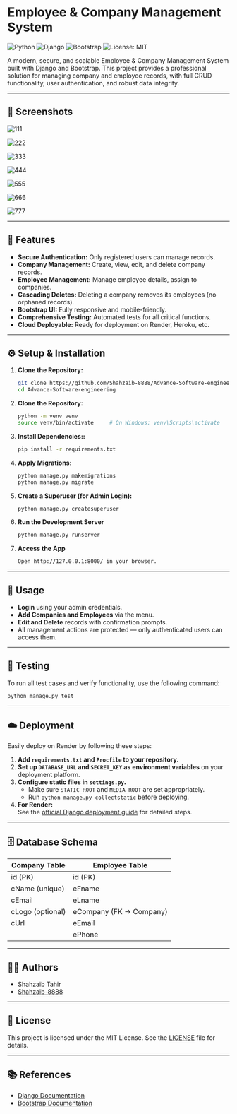 # Employee & Company Management System

![Python](https://img.shields.io/badge/Python-3.10%2B-blue?logo=python)
![Django](https://img.shields.io/badge/Django-4.2-green?logo=django)
![Bootstrap](https://img.shields.io/badge/Bootstrap-4.1-blueviolet?logo=bootstrap)
![License: MIT](https://img.shields.io/badge/License-MIT-yellow.svg)

A modern, secure, and scalable Employee & Company Management System built with Django and Bootstrap. This project provides a professional solution for managing company and employee records, with full CRUD functionality, user authentication, and robust data integrity.

---

## 📸 Screenshots

![111](https://github.com/user-attachments/assets/1946e1d2-16fd-4e26-9766-4d3c09f9642b)

![222](https://github.com/user-attachments/assets/d053de21-a985-4b2b-9043-79916d547f18)

![333](https://github.com/user-attachments/assets/9e04a666-f99d-4d76-b290-6154f777ff14)

![444](https://github.com/user-attachments/assets/75641c9c-505c-4710-aae0-7a5188b0ee5b)

![555](https://github.com/user-attachments/assets/32db9404-8ac0-4dca-8200-0125e9cb611c)

![666](https://github.com/user-attachments/assets/84815ec2-bec8-4c73-843a-1e5d28146799)

![777](https://github.com/user-attachments/assets/35a61a21-1c2a-4b54-8041-0b1065e32b0c)

---

## 🚀 Features

- **Secure Authentication:** Only registered users can manage records.
- **Company Management:** Create, view, edit, and delete company records.
- **Employee Management:** Manage employee details, assign to companies.
- **Cascading Deletes:** Deleting a company removes its employees (no orphaned records).
- **Bootstrap UI:** Fully responsive and mobile-friendly.
- **Comprehensive Testing:** Automated tests for all critical functions.
- **Cloud Deployable:** Ready for deployment on Render, Heroku, etc.

---

## ⚙️ Setup & Installation

1. **Clone the Repository:**
   ```bash
   git clone https://github.com/Shahzaib-8888/Advance-Software-engineering.git
   cd Advance-Software-engineering
   ```

2. **Clone the Repository:**
   ```bash
   python -m venv venv
   source venv/bin/activate     # On Windows: venv\Scripts\activate
   ```
   
3. **Install Dependencies::**
   ```bash
   pip install -r requirements.txt
   ```
   
4. **Apply Migrations:**
   ```bash
   python manage.py makemigrations
   python manage.py migrate
   ```

5. **Create a Superuser (for Admin Login):**
   ```bash
   python manage.py createsuperuser
   ```
   
6. **Run the Development Server**
   ```bash
   python manage.py runserver
   ```
   
7. **Access the App**
   ```bash
   Open http://127.0.0.1:8000/ in your browser.
   ```

---

## 🔑 Usage

- **Login** using your admin credentials.
- **Add Companies and Employees** via the menu.
- **Edit and Delete** records with confirmation prompts.
- All management actions are protected — only authenticated users can access them.

---

## 🧪 Testing

To run all test cases and verify functionality, use the following command:

```bash
python manage.py test
```

---

## ☁️ Deployment

Easily deploy on Render by following these steps:

1. **Add `requirements.txt` and `Procfile` to your repository.**
2. **Set up `DATABASE_URL` and `SECRET_KEY` as environment variables** on your deployment platform.
3. **Configure static files in `settings.py`.**
   - Make sure `STATIC_ROOT` and `MEDIA_ROOT` are set appropriately.
   - Run `python manage.py collectstatic` before deploying.
4. **For Render:**  
   See the [official Django deployment guide](https://render.com/docs/deploy-django) for detailed steps.

---

## 🗄️ Database Schema

| **Company Table**    | **Employee Table**           |
|----------------------|-----------------------------|
| id (PK)              | id (PK)                     |
| cName (unique)       | eFname                      |
| cEmail               | eLname                      |
| cLogo (optional)     | eCompany (FK → Company)     |
| cUrl                 | eEmail                      |
|                      | ePhone                      |

---

## 👨‍💻 Authors

- Shahzaib Tahir
- [Shahzaib-8888](https://github.com/Shahzaib-8888)

---

## 📄 License

This project is licensed under the MIT License. See the [LICENSE](LICENSE) file for details.

---

## 📚 References

- [Django Documentation](https://docs.djangoproject.com/en/stable/)
- [Bootstrap Documentation](https://getbootstrap.com/)



